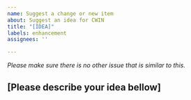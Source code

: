 ```yaml
---
name: Suggest a change or new item
about: Suggest an idea for CWIN
title: "[IDEA]"
labels: enhancement
assignees: ''

---
```


*Please make sure there is no other issue that is similar to this.*

**[Please describe your idea bellow]**
----------------------------------------------
